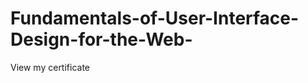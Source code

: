 Fundamentals-of-User-Interface-Design-for-the-Web-
==================================================

<a herf="http://dl.dropbox.com/u/53640728/Certificate%20of%20Completion%20_%20Video%20Tutorials%20from%20lynda.pdf"> View my certificate</a>
